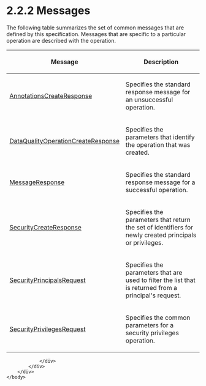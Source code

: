 <html dir="LTR" xmlns:mshelp="http://msdn.microsoft.com/mshelp" xmlns:ddue="http://ddue.schemas.microsoft.com/authoring/2003/5" xmlns:xlink="http://www.w3.org/1999/xlink" xmlns:tool="http://www.microsoft.com/tooltip">
    <head>
        <meta http-equiv="Content-Type" content="text/html; CHARSET=utf-8"></meta>
        <meta name="save" content="history"></meta>
        <title>2.2.2 Messages</title>
        <xml>
            <mshelp:toctitle title="2.2.2 Messages"></mshelp:toctitle>
            <mshelp:rltitle title="[MS-SSMDSWS-15]: Messages"></mshelp:rltitle>
            <mshelp:keyword index="A" term="bbc8c1de-db3d-479c-a9f6-feac4f7c25bd"></mshelp:keyword>
            <mshelp:attr name="DCSext.ContentType" value="open specification"></mshelp:attr>
            <mshelp:attr name="AssetID" value="bbc8c1de-db3d-479c-a9f6-feac4f7c25bd"></mshelp:attr>
            <mshelp:attr name="TopicType" value="kbRef"></mshelp:attr>
            <mshelp:attr name="DCSext.Title" value="[MS-SSMDSWS-15]: Messages" />
        </xml>
    </head>
    <body>
        <div id="header">
            <h1 class="heading">2.2.2 Messages</h1>
        </div>
        <div id="mainSection">
            <div id="mainBody">
                <div id="allHistory" class="saveHistory"></div>
                <div id="sectionSection0" class="section" name="collapseableSection">
                    

<p>The following table summarizes the set of common messages
that are defined by this specification. Messages that are specific to a particular
operation are described with the operation.</p>

<table>
 <thead>
  <tr>
   <th>
   <p>Message</p>
   </th>
   <th>
   <p>Description</p>
   </th>
  </tr>
 </thead>
 <tr>
  <td>
  <p><a href="ffbc22a5-b743-4611-87f6-7527653bcf92.html">AnnotationsCreateResponse</a></p>
  </td>
  <td>
  <p>Specifies the standard response message for an
  unsuccessful operation.</p>
  </td>
 </tr>
 <tr>
  <td>
  <p><a href="bbcd3d5f-b7e5-468b-8561-6244771b8f1b.html">DataQualityOperationCreateResponse</a></p>
  </td>
  <td>
  <p>Specifies the parameters that identify the operation
  that was created.</p>
  </td>
 </tr>
 <tr>
  <td>
  <p><a href="81713c2d-8c41-43bd-85dd-e106c538c3ae.html">MessageResponse</a></p>
  </td>
  <td>
  <p>Specifies the standard response message for a
  successful operation.</p>
  </td>
 </tr>
 <tr>
  <td>
  <p><a href="e8497e18-d5e8-465e-8176-5ad8315f054e.html">SecurityCreateResponse</a></p>
  </td>
  <td>
  <p>Specifies the parameters that return the set of
  identifiers for newly created principals or privileges.</p>
  </td>
 </tr>
 <tr>
  <td>
  <p><a href="39ddbb0b-421e-4cf1-b6a7-e5dcea8a63b5.html">SecurityPrincipalsRequest</a></p>
  </td>
  <td>
  <p>Specifies the parameters that are used to filter the
  list that is returned from a principal's request.</p>
  </td>
 </tr>
 <tr>
  <td>
  <p><a href="3f870fd6-70a4-4e7d-9b23-e1428eb50db5.html">SecurityPrivilegesRequest</a></p>
  </td>
  <td>
  <p>Specifies the common parameters for a security
  privileges operation.</p>
  </td>
 </tr>
</table>

<p> </p>


                </div>
            </div>
        </div>
    </body>
</html>